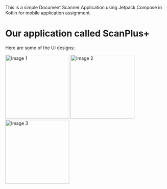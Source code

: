 This is a simple Document Scanner Application using Jetpack Compose in Kotlin for mobile application assignment.

Our application called ScanPlus+
================================

Here are some of the UI designs:

<!-- Resize images using HTML -->
<img src="https://github.com/user-attachments/assets/44641b23-eaa1-4801-90ee-368d4b9ae9cb" alt="Image 1" width="200"/>
<img src="https://github.com/user-attachments/assets/bd648bee-2459-4363-908c-1e3b532b442b" alt="Image 2" width="200"/>
<img src="https://github.com/user-attachments/assets/c3a6241c-3e2e-4ef6-a692-2fd222195a0d" alt="Image 3" width="200"/>


